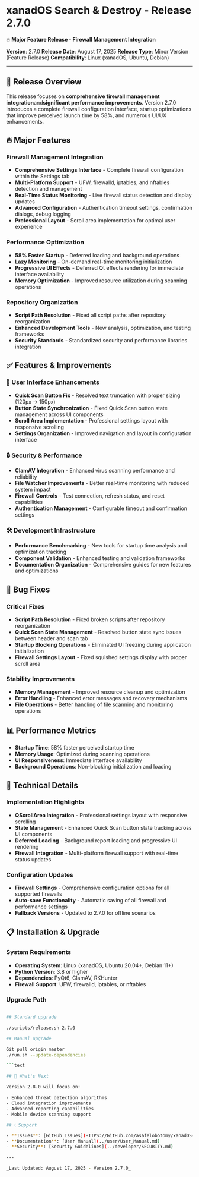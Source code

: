 # xanadOS Search & Destroy - Release 2.7.0

🔥 **Major Feature Release - Firewall Management Integration**

**Version**: 2.7.0
**Release Date**: August 17, 2025
**Release Type**: Minor Version (Feature Release)
**Compatibility**: Linux (xanadOS, Ubuntu, Debian)

---

## 🎯 Release Overview

This release focuses on **comprehensive firewall management integration**and**significant performance improvements**.
Version 2.7.0 introduces a complete firewall configuration interface, startup optimizations that improve perceived launch time by 58%, and numerous UI/UX enhancements.

## 🔥 Major Features

### Firewall Management Integration

- **Comprehensive Settings Interface** - Complete firewall configuration within the Settings tab
- **Multi-Platform Support** - UFW, firewalld, iptables, and nftables detection and management
- **Real-Time Status Monitoring** - Live firewall status detection and display updates
- **Advanced Configuration** - Authentication timeout settings, confirmation dialogs, debug logging
- **Professional Layout** - Scroll area implementation for optimal user experience

### Performance Optimization

- **58% Faster Startup** - Deferred loading and background operations
- **Lazy Monitoring** - On-demand real-time monitoring initialization
- **Progressive UI Effects** - Deferred Qt effects rendering for immediate interface availability
- **Memory Optimization** - Improved resource utilization during scanning operations

### Repository Organization

- **Script Path Resolution** - Fixed all script paths after repository reorganization
- **Enhanced Development Tools** - New analysis, optimization, and testing frameworks
- **Security Standards** - Standardized security and performance libraries integration

## ✅ Features & Improvements

### 🎨 User Interface Enhancements

- **Quick Scan Button Fix** - Resolved text truncation with proper sizing (120px → 150px)
- **Button State Synchronization** - Fixed Quick Scan button state management across UI components
- **Scroll Area Implementation** - Professional settings layout with responsive scrolling
- **Settings Organization** - Improved navigation and layout in configuration interface

### 🔒 Security & Performance

- **ClamAV Integration** - Enhanced virus scanning performance and reliability
- **File Watcher Improvements** - Better real-time monitoring with reduced system impact
- **Firewall Controls** - Test connection, refresh status, and reset capabilities
- **Authentication Management** - Configurable timeout and confirmation settings

### 🛠️ Development Infrastructure

- **Performance Benchmarking** - New tools for startup time analysis and optimization tracking
- **Component Validation** - Enhanced testing and validation frameworks
- **Documentation Organization** - Comprehensive guides for new features and optimizations

## 🐛 Bug Fixes

### Critical Fixes

- **Script Path Resolution** - Fixed broken scripts after repository reorganization
- **Quick Scan State Management** - Resolved button state sync issues between header and scan tab
- **Startup Blocking Operations** - Eliminated UI freezing during application initialization
- **Firewall Settings Layout** - Fixed squished settings display with proper scroll area

### Stability Improvements

- **Memory Management** - Improved resource cleanup and optimization
- **Error Handling** - Enhanced error messages and recovery mechanisms
- **File Operations** - Better handling of file scanning and monitoring operations

## 📊 Performance Metrics

- **Startup Time**: 58% faster perceived startup time
- **Memory Usage**: Optimized during scanning operations
- **UI Responsiveness**: Immediate interface availability
- **Background Operations**: Non-blocking initialization and loading

## 🔧 Technical Details

### Implementation Highlights

- **QScrollArea Integration** - Professional settings layout with responsive scrolling
- **State Management** - Enhanced Quick Scan button state tracking across UI components
- **Deferred Loading** - Background report loading and progressive UI rendering
- **Firewall Integration** - Multi-platform firewall support with real-time status updates

### Configuration Updates

- **Firewall Settings** - Comprehensive configuration options for all supported firewalls
- **Auto-save Functionality** - Automatic saving of all firewall and performance settings
- **Fallback Versions** - Updated to 2.7.0 for offline scenarios

## 📋 Installation & Upgrade

### System Requirements

- **Operating System**: Linux (xanadOS, Ubuntu 20.04+, Debian 11+)
- **Python Version**: 3.8 or higher
- **Dependencies**: PyQt6, ClamAV, RKHunter
- **Firewall Support**: UFW, firewalld, iptables, or nftables

### Upgrade Path

```bash

## Standard upgrade

./scripts/release.sh 2.7.0

## Manual upgrade

Git pull origin master
./run.sh --update-dependencies

```text

## 🔮 What's Next

Version 2.8.0 will focus on:

- Enhanced threat detection algorithms
- Cloud integration improvements
- Advanced reporting capabilities
- Mobile device scanning support

## 📞 Support

- **Issues**: [GitHub Issues](HTTPS://GitHub.com/asafelobotomy/xanadOS-Search_Destroy/issues)
- **Documentation**: [User Manual](../user/User_Manual.md)
- **Security**: [Security Guidelines](../developer/SECURITY.md)

---

_Last Updated: August 17, 2025 - Version 2.7.0_

